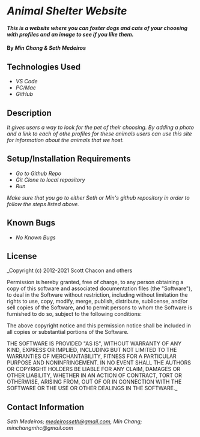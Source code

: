 # _Animal Shelter Website_

#### _This is a website where you can foster dogs and cats of your choosing with profiles and an image to see if you like them._

#### By _**Min Chang & Seth Medeiros**_

## Technologies Used

* _VS Code_
* _PC/Mac_
* _GitHub_

## Description

_It gives users a way to look for the pet of their choosing. By adding a photo and a link to each of othe profiles for these animals users can use this site for information about the animals that we host._

## Setup/Installation Requirements

* _Go to Github Repo_
* _Git Clone to local repository_
* _Run_

_Make sure that you go to either Seth or Min's github repository in order to follow the steps listed above._

## Known Bugs

* _No Known Bugs_
## License

_Copyright (c) 2012-2021 Scott Chacon and others

Permission is hereby granted, free of charge, to any person obtaining
a copy of this software and associated documentation files (the
"Software"), to deal in the Software without restriction, including
without limitation the rights to use, copy, modify, merge, publish,
distribute, sublicense, and/or sell copies of the Software, and to
permit persons to whom the Software is furnished to do so, subject to
the following conditions:

The above copyright notice and this permission notice shall be
included in all copies or substantial portions of the Software.

THE SOFTWARE IS PROVIDED "AS IS", WITHOUT WARRANTY OF ANY KIND,
EXPRESS OR IMPLIED, INCLUDING BUT NOT LIMITED TO THE WARRANTIES OF
MERCHANTABILITY, FITNESS FOR A PARTICULAR PURPOSE AND
NONINFRINGEMENT. IN NO EVENT SHALL THE AUTHORS OR COPYRIGHT HOLDERS BE
LIABLE FOR ANY CLAIM, DAMAGES OR OTHER LIABILITY, WHETHER IN AN ACTION
OF CONTRACT, TORT OR OTHERWISE, ARISING FROM, OUT OF OR IN CONNECTION
WITH THE SOFTWARE OR THE USE OR OTHER DEALINGS IN THE SOFTWARE._

## Contact Information

_Seth Medeiros; medeirosseth@gmail.com, Min Chang; minchangmhc@gmail.com_